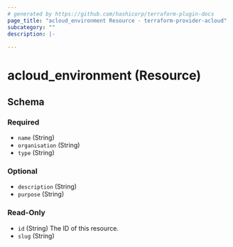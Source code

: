 ```yaml
---
# generated by https://github.com/hashicorp/terraform-plugin-docs
page_title: "acloud_environment Resource - terraform-provider-acloud"
subcategory: ""
description: |-
  
---
```


# acloud_environment (Resource)





<!-- schema generated by tfplugindocs -->
## Schema

### Required

- `name` (String)
- `organisation` (String)
- `type` (String)

### Optional

- `description` (String)
- `purpose` (String)

### Read-Only

- `id` (String) The ID of this resource.
- `slug` (String)

